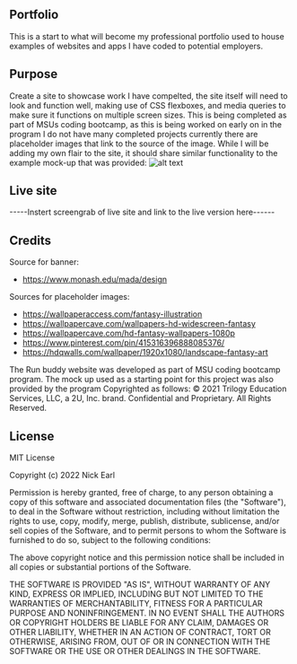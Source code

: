 ## Portfolio
This is a start to what will become my professional portfolio used to house examples of websites and apps I have coded to potential employers.

## Purpose
Create a site to showcase work I have compelted, the site itself will need to look and function well, making use of CSS flexboxes, and media queries to make sure it functions on multiple screen sizes. This is being completed as part of MSUs coding bootcamp, as this is being worked on early on in the program I do not have many completed projects currently there are placeholder images that link to the source of the image. While I will be adding my own flair to the site, it should share similar functionality to the example mock-up that was provided:
![alt text](./assets/images/challenge-demo.gif)

## Live site
-----Instert screengrab of live site and link to the live version here------

## Credits
Source for banner:
* https://www.monash.edu/mada/design

Sources for placeholder images:
* https://wallpaperaccess.com/fantasy-illustration
* https://wallpapercave.com/wallpapers-hd-widescreen-fantasy
* https://wallpapercave.com/hd-fantasy-wallpapers-1080p
* https://www.pinterest.com/pin/415316396888085376/
* https://hdqwalls.com/wallpaper/1920x1080/landscape-fantasy-art

The Run buddy website was developed as part of MSU coding bootcamp program. The mock up used as a starting point for this project was also provided by the program 
Copyrighted as follows: © 2021 Trilogy Education Services, LLC, a 2U, Inc. brand. Confidential and Proprietary. All Rights Reserved.

## License
MIT License

Copyright (c) 2022 Nick Earl

Permission is hereby granted, free of charge, to any person obtaining a copy
of this software and associated documentation files (the "Software"), to deal
in the Software without restriction, including without limitation the rights
to use, copy, modify, merge, publish, distribute, sublicense, and/or sell
copies of the Software, and to permit persons to whom the Software is
furnished to do so, subject to the following conditions:

The above copyright notice and this permission notice shall be included in all
copies or substantial portions of the Software.

THE SOFTWARE IS PROVIDED "AS IS", WITHOUT WARRANTY OF ANY KIND, EXPRESS OR
IMPLIED, INCLUDING BUT NOT LIMITED TO THE WARRANTIES OF MERCHANTABILITY,
FITNESS FOR A PARTICULAR PURPOSE AND NONINFRINGEMENT. IN NO EVENT SHALL THE
AUTHORS OR COPYRIGHT HOLDERS BE LIABLE FOR ANY CLAIM, DAMAGES OR OTHER
LIABILITY, WHETHER IN AN ACTION OF CONTRACT, TORT OR OTHERWISE, ARISING FROM,
OUT OF OR IN CONNECTION WITH THE SOFTWARE OR THE USE OR OTHER DEALINGS IN THE
SOFTWARE.